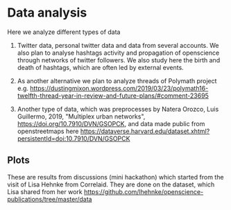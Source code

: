 # Data analysis

Here we analyze different types of data 
1. Twitter data, personal twitter data and data from several accounts. We also plan to analyse hashtags activity and propagation of openscience through networks of twitter followers. 
We also study here the birth and death of hashtags, which are often led by external events.

2. As another alternative we plan to analyze threads of Polymath project e.g. https://dustingmixon.wordpress.com/2019/03/23/polymath16-twelfth-thread-year-in-review-and-future-plans/#comment-23695


3.  Another type of data, which was preprocesses by  Natera Orozco, Luis Guillermo, 2019, "Multiplex urban networks", https://doi.org/10.7910/DVN/GSOPCK, and data made public from openstreetmaps here 
https://dataverse.harvard.edu/dataset.xhtml?persistentId=doi:10.7910/DVN/GSOPCK 

## Plots

These are results from discussions (mini hackathon) which started from the visit of Lisa Hehnke from Correlaid.
They are done on the dataset, which Lisa shared from her work 
https://github.com/lhehnke/openscience-publications/tree/master/data
